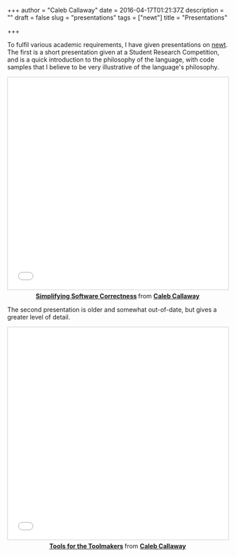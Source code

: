 +++
author = "Caleb Callaway"
date = 2016-04-17T01:21:37Z
description = ""
draft = false
slug = "presentations"
tags = ["newt"]
title = "Presentations"

+++


To fulfil various academic requirements, I have given presentations on [newt](github.com/cqcallaw/newt). The first is a short presentation given at a Student Research Competition, and is a quick introduction to the philosophy of the language, with code samples that I believe to be very illustrative of the language's philosophy.

<div style="text-align: center;">
<iframe src="//www.slideshare.net/slideshow/embed_code/key/cZTRd4JUbn1Zb5" width="595" height="485" frameborder="0" marginwidth="0" marginheight="0" scrolling="no" style="border:1px solid #CCC; border-width:1px; margin-bottom:5px; max-width: 100%; display: inline-block;" allowfullscreen> </iframe> <div style="margin-bottom:5px"> <strong> <a href="//www.slideshare.net/CalebCallaway1/simplifyng-software-correctness" title="Simplifying Software Correctness" target="_blank">Simplifying Software Correctness</a> </strong> from <strong><a href="//www.slideshare.net/CalebCallaway1" target="_blank">Caleb Callaway</a></strong> </div>
</div>

The second presentation is older and somewhat out-of-date, but gives a greater level of detail.

<div style="text-align: center;">
<iframe src="//www.slideshare.net/slideshow/embed_code/key/K1kuhkdIOtZxxU" width="595" height="485" frameborder="0" marginwidth="0" marginheight="0" scrolling="no" style="border:1px solid #CCC; border-width:1px; margin-bottom:5px; max-width: 100%; display: inline-block;" allowfullscreen> </iframe> <div style="margin-bottom:5px"> <strong> <a href="//www.slideshare.net/CalebCallaway1/tools-for-the-toolmakers" title="Tools for the Toolmakers" target="_blank">Tools for the Toolmakers</a> </strong> from <strong><a href="//www.slideshare.net/CalebCallaway1" target="_blank">Caleb Callaway</a></strong> </div>
</div>

